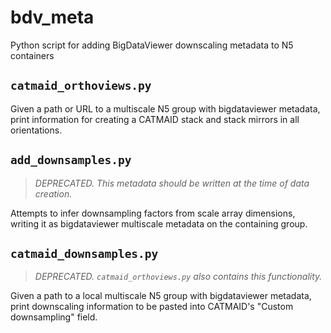 # bdv_meta

Python script for adding BigDataViewer downscaling metadata to N5 containers

## `catmaid_orthoviews.py`

Given a path or URL to a multiscale N5 group with bigdataviewer metadata,
print information for creating a CATMAID stack and stack mirrors in all orientations.

## `add_downsamples.py`

> *DEPRECATED. This metadata should be written at the time of data creation.*

Attempts to infer downsampling factors from scale array dimensions,
writing it as bigdataviewer multiscale metadata on the containing group.

## `catmaid_downsamples.py`

> *DEPRECATED. `catmaid_orthoviews.py` also contains this functionality.*

Given a path to a local multiscale N5 group with bigdataviewer metadata,
print downscaling information to be pasted into CATMAID's "Custom downsampling" field.
